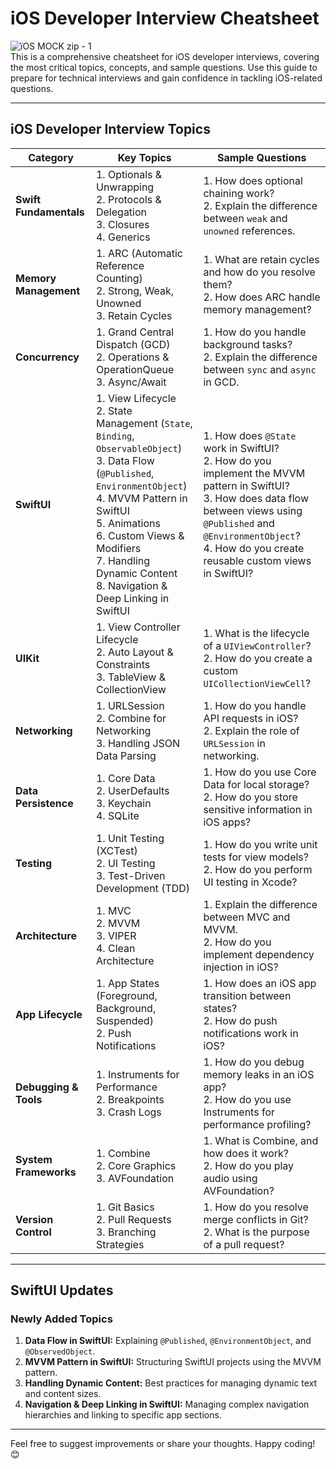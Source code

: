 
# iOS Developer Interview Cheatsheet

![ïOS MOCK zip - 1](https://github.com/user-attachments/assets/0bacf4e8-0655-4227-a591-9f07651bed01)  
This is a comprehensive cheatsheet for iOS developer interviews, covering the most critical topics, concepts, and sample questions. Use this guide to prepare for technical interviews and gain confidence in tackling iOS-related questions.

---

## iOS Developer Interview Topics

| **Category**             | **Key Topics**                                                                                          | **Sample Questions**                                                                                          |
|--------------------------|--------------------------------------------------------------------------------------------------------|---------------------------------------------------------------------------------------------------------------|
| **Swift Fundamentals**   | 1. Optionals & Unwrapping<br>2. Protocols & Delegation<br>3. Closures<br>4. Generics                  | 1. How does optional chaining work?<br>2. Explain the difference between `weak` and `unowned` references.    |
| **Memory Management**    | 1. ARC (Automatic Reference Counting)<br>2. Strong, Weak, Unowned<br>3. Retain Cycles                 | 1. What are retain cycles and how do you resolve them?<br>2. How does ARC handle memory management?          |
| **Concurrency**          | 1. Grand Central Dispatch (GCD)<br>2. Operations & OperationQueue<br>3. Async/Await                   | 1. How do you handle background tasks?<br>2. Explain the difference between `sync` and `async` in GCD.       |
| **SwiftUI**              | 1. View Lifecycle<br>2. State Management (`State`, `Binding`, `ObservableObject`) <br>3. Data Flow (`@Published`, `EnvironmentObject`) <br>4. MVVM Pattern in SwiftUI<br>5. Animations<br>6. Custom Views & Modifiers<br>7. Handling Dynamic Content<br>8. Navigation & Deep Linking in SwiftUI | 1. How does `@State` work in SwiftUI?<br>2. How do you implement the MVVM pattern in SwiftUI?<br>3. How does data flow between views using `@Published` and `@EnvironmentObject`?<br>4. How do you create reusable custom views in SwiftUI? |
| **UIKit**                | 1. View Controller Lifecycle<br>2. Auto Layout & Constraints<br>3. TableView & CollectionView         | 1. What is the lifecycle of a `UIViewController`?<br>2. How do you create a custom `UICollectionViewCell`?   |
| **Networking**           | 1. URLSession<br>2. Combine for Networking<br>3. Handling JSON Data Parsing                           | 1. How do you handle API requests in iOS?<br>2. Explain the role of `URLSession` in networking.              |
| **Data Persistence**     | 1. Core Data<br>2. UserDefaults<br>3. Keychain<br>4. SQLite                                           | 1. How do you use Core Data for local storage?<br>2. How do you store sensitive information in iOS apps?     |
| **Testing**              | 1. Unit Testing (XCTest)<br>2. UI Testing<br>3. Test-Driven Development (TDD)                        | 1. How do you write unit tests for view models?<br>2. How do you perform UI testing in Xcode?                |
| **Architecture**         | 1. MVC<br>2. MVVM<br>3. VIPER<br>4. Clean Architecture                                               | 1. Explain the difference between MVC and MVVM.<br>2. How do you implement dependency injection in iOS?      |
| **App Lifecycle**        | 1. App States (Foreground, Background, Suspended)<br>2. Push Notifications                            | 1. How does an iOS app transition between states?<br>2. How do push notifications work in iOS?               |
| **Debugging & Tools**    | 1. Instruments for Performance<br>2. Breakpoints<br>3. Crash Logs                                    | 1. How do you debug memory leaks in an iOS app?<br>2. How do you use Instruments for performance profiling?   |
| **System Frameworks**    | 1. Combine<br>2. Core Graphics<br>3. AVFoundation                                                    | 1. What is Combine, and how does it work?<br>2. How do you play audio using AVFoundation?                    |
| **Version Control**      | 1. Git Basics<br>2. Pull Requests<br>3. Branching Strategies                                          | 1. How do you resolve merge conflicts in Git?<br>2. What is the purpose of a pull request?                   |

---

## SwiftUI Updates

### **Newly Added Topics**
1. **Data Flow in SwiftUI:** Explaining `@Published`, `@EnvironmentObject`, and `@ObservedObject`.
2. **MVVM Pattern in SwiftUI:** Structuring SwiftUI projects using the MVVM pattern.
3. **Handling Dynamic Content:** Best practices for managing dynamic text and content sizes.
4. **Navigation & Deep Linking in SwiftUI:** Managing complex navigation hierarchies and linking to specific app sections.

---

Feel free to suggest improvements or share your thoughts. Happy coding! 😊
